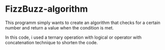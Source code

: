 # FizzBuzz-algorithm

This programm simply wants to create an algorithm that checks for a certain number and return a value when the condition is met.

In this code, i used a ternary operation with logical or operator with concatenation technique to shorten the code.

